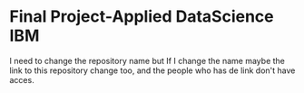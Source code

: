 # Final Project-Applied DataScience IBM

I need to change the repository name but If I change the name maybe the link to this repository change too, and the people who has de link don't have acces.
